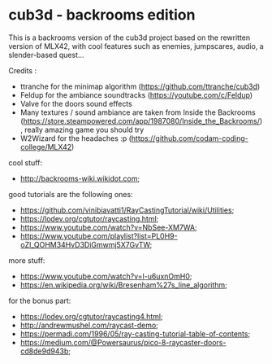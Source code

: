 # cub3d - backrooms edition

This is a backrooms version of the cub3d project based on the rewritten version of MLX42, with cool features such as enemies, jumpscares, audio, a slender-based quest...

Credits :

- ttranche for the minimap algorithm (https://github.com/ttranche/cub3d)
- Feldup for the ambiance soundtracks (https://youtube.com/c/Feldup)
- Valve for the doors sound effects
- Many textures / sound ambiance are taken from Inside the Backrooms (https://store.steampowered.com/app/1987080/Inside_the_Backrooms/), really amazing game you should try
- W2Wizard for the headaches :p (https://github.com/codam-coding-college/MLX42)

cool stuff:
* <http://backrooms-wiki.wikidot.com>;

good tutorials are the following ones:
* <https://github.com/vinibiavatti1/RayCastingTutorial/wiki/Utilities>;
* <https://lodev.org/cgtutor/raycasting.html>;
* <https://www.youtube.com/watch?v=NbSee-XM7WA>;
* <https://www.youtube.com/playlist?list=PL0H9-oZl_QOHM34HvD3DiGmwmj5X7GvTW>;

more stuff:
* <https://www.youtube.com/watch?v=l-u6uxnOmH0>;
* <https://en.wikipedia.org/wiki/Bresenham%27s_line_algorithm>;

for the bonus part:
* <https://lodev.org/cgtutor/raycasting4.html>;
* <http://andrewmushel.com/raycast-demo>;
* <https://permadi.com/1996/05/ray-casting-tutorial-table-of-contents>;
* <https://medium.com/@Powersaurus/pico-8-raycaster-doors-cd8de9d943b>;
